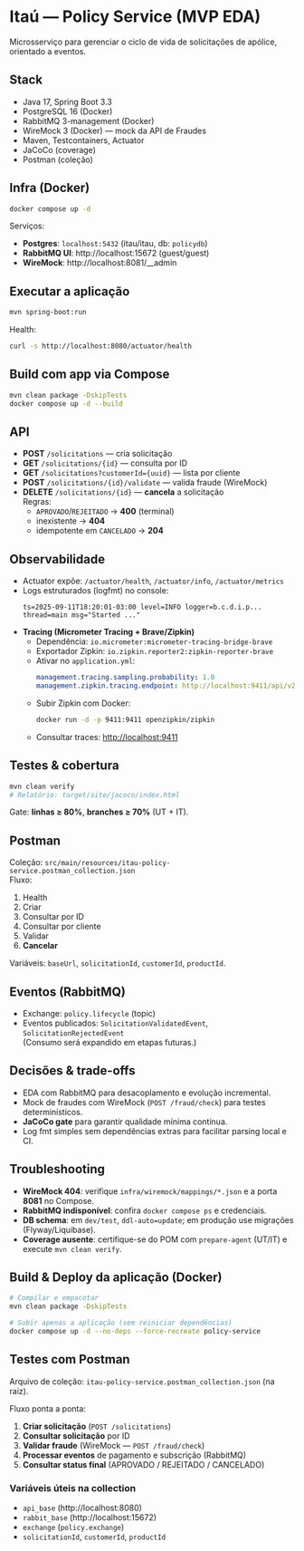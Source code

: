 # Itaú — Policy Service (MVP EDA)

Microsserviço para gerenciar o ciclo de vida de solicitações de apólice, orientado a eventos.

## Stack
- Java 17, Spring Boot 3.3
- PostgreSQL 16 (Docker)
- RabbitMQ 3-management (Docker)
- WireMock 3 (Docker) — mock da API de Fraudes
- Maven, Testcontainers, Actuator
- JaCoCo (coverage)
- Postman (coleção)

## Infra (Docker)
```bash
docker compose up -d
```
Serviços:
- **Postgres**: `localhost:5432` (itau/itau, db: `policydb`)
- **RabbitMQ UI**: http://localhost:15672 (guest/guest)
- **WireMock**: http://localhost:8081/__admin

## Executar a aplicação
```bash
mvn spring-boot:run
```
Health:
```bash
curl -s http://localhost:8080/actuator/health
```

## Build com app via Compose
```bash
mvn clean package -DskipTests
docker compose up -d --build
```

## API
- **POST** `/solicitations` — cria solicitação
- **GET** `/solicitations/{id}` — consulta por ID
- **GET** `/solicitations?customerId={uuid}` — lista por cliente
- **POST** `/solicitations/{id}/validate` — valida fraude (WireMock)
- **DELETE** `/solicitations/{id}` — **cancela** a solicitação  
  Regras:
  - `APROVADO`/`REJEITADO` → **400** (terminal)
  - inexistente → **404**
  - idempotente em `CANCELADO` → **204**

## Observabilidade
- Actuator expõe: `/actuator/health`, `/actuator/info`, `/actuator/metrics`
- Logs estruturados (logfmt) no console:
  ```
  ts=2025-09-11T18:20:01-03:00 level=INFO logger=b.c.d.i.p... thread=main msg="Started ..."
  ```
- **Tracing (Micrometer Tracing + Brave/Zipkin)**
  - Dependência: `io.micrometer:micrometer-tracing-bridge-brave`
  - Exportador Zipkin: `io.zipkin.reporter2:zipkin-reporter-brave`
  - Ativar no `application.yml`:
    ```yaml
    management.tracing.sampling.probability: 1.0
    management.zipkin.tracing.endpoint: http://localhost:9411/api/v2/spans
    ```
  - Subir Zipkin com Docker:
    ```bash
    docker run -d -p 9411:9411 openzipkin/zipkin
    ```
  - Consultar traces: [http://localhost:9411](http://localhost:9411)

## Testes & cobertura
```bash
mvn clean verify
# Relatório: target/site/jacoco/index.html
```
Gate: **linhas ≥ 80%**, **branches ≥ 70%** (UT + IT).

## Postman
Coleção: `src/main/resources/itau-policy-service.postman_collection.json`  
Fluxo:
1. Health
2. Criar
3. Consultar por ID
4. Consultar por cliente
5. Validar
6. **Cancelar**

Variáveis: `baseUrl`, `solicitationId`, `customerId`, `productId`.

## Eventos (RabbitMQ)
- Exchange: `policy.lifecycle` (topic)
- Eventos publicados: `SolicitationValidatedEvent`, `SolicitationRejectedEvent`  
(Consumo será expandido em etapas futuras.)

## Decisões & trade-offs
- EDA com RabbitMQ para desacoplamento e evolução incremental.
- Mock de fraudes com WireMock (`POST /fraud/check`) para testes determinísticos.
- **JaCoCo gate** para garantir qualidade mínima contínua.
- Log fmt simples sem dependências extras para facilitar parsing local e CI.

## Troubleshooting
- **WireMock 404**: verifique `infra/wiremock/mappings/*.json` e a porta **8081** no Compose.
- **RabbitMQ indisponível**: confira `docker compose ps` e credenciais.
- **DB schema**: em `dev/test`, `ddl-auto=update`; em produção use migrações (Flyway/Liquibase).
- **Coverage ausente**: certifique-se do POM com `prepare-agent` (UT/IT) e execute `mvn clean verify`.


## Build & Deploy da aplicação (Docker)

```bash
# Compilar e empacotar
mvn clean package -DskipTests

# Subir apenas a aplicação (sem reiniciar dependências)
docker compose up -d --no-deps --force-recreate policy-service
```

## Testes com Postman

Arquivo de coleção: `itau-policy-service.postman_collection.json` (na raiz).

Fluxo ponta a ponta:
1. **Criar solicitação** (`POST /solicitations`)
2. **Consultar solicitação** por ID
3. **Validar fraude** (WireMock — `POST /fraud/check`)
4. **Processar eventos** de pagamento e subscrição (RabbitMQ)
5. **Consultar status final** (APROVADO / REJEITADO / CANCELADO)

### Variáveis úteis na collection
- `api_base` (http://localhost:8080)
- `rabbit_base` (http://localhost:15672)
- `exchange` (`policy.exchange`)
- `solicitationId`, `customerId`, `productId`

